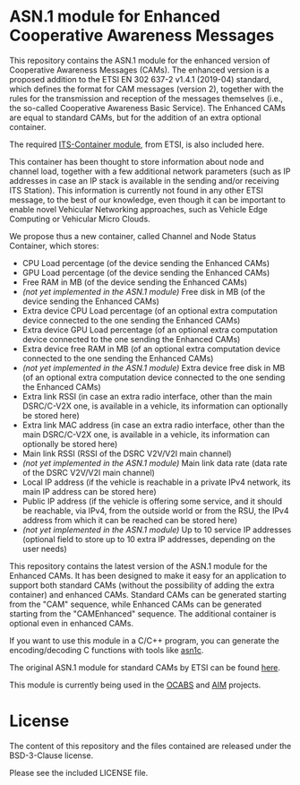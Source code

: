 # ASN.1 module for Enhanced Cooperative Awareness Messages
This repository contains the ASN.1 module for the enhanced version of Cooperative Awareness Messages (CAMs).
The enhanced version is a proposed addition to the ETSI EN 302 637-2 v1.4.1 (2019-04) standard, which defines the format for CAM messages (version 2), together with the rules for the transmission and reception of the messages themselves (i.e., the so-called Cooperative Awareness Basic Service).
The Enhanced CAMs are equal to standard CAMs, but for the addition of an extra optional container.

The required [ITS-Container module](https://forge.etsi.org/rep/ITS/asn1/cdd_ts102894_2), from ETSI, is also included here.

This container has been thought to store information about node and channel load, together with a few additional network parameters (such as IP addresses in case an IP stack is available in the sending and/or receiving ITS Station). This information is currently not found in any other ETSI message, to the best of our knowledge, even though it can be important to enable novel Vehicular Networking approaches, such as Vehicle Edge Computing or Vehicular Micro Clouds.

We propose thus a new container, called Channel and Node Status Container, which stores:
- CPU Load percentage (of the device sending the Enhanced CAMs)
- GPU Load percentage (of the device sending the Enhanced CAMs)
- Free RAM in MB (of the device sending the Enhanced CAMs)
- _(not yet implemented in the ASN.1 module)_ Free disk in MB (of the device sending the Enhanced CAMs)
- Extra device CPU Load percentage (of an optional extra computation device connected to the one sending the Enhanced CAMs)
- Extra device GPU Load percentage (of an optional extra computation device connected to the one sending the Enhanced CAMs)
- Extra device free RAM in MB (of an optional extra computation device connected to the one sending the Enhanced CAMs)
- _(not yet implemented in the ASN.1 module)_ Extra device free disk in MB (of an optional extra computation device connected to the one sending the Enhanced CAMs)
- Extra link RSSI (in case an extra radio interface, other than the main DSRC/C-V2X one, is available in a vehicle, its information can optionally be stored here)
- Extra link MAC address (in case an extra radio interface, other than the main DSRC/C-V2X one, is available in a vehicle, its information can optionally be stored here)
- Main link RSSI (RSSI of the DSRC V2V/V2I main channel)
- _(not yet implemented in the ASN.1 module)_ Main link data rate (data rate of the DSRC V2V/V2I main channel)
- Local IP address (if the vehicle is reachable in a private IPv4 network, its main IP address can be stored here)
- Public IP address (if the vehicle is offering some service, and it should be reachable, via IPv4, from the outside world or from the RSU, the IPv4 address from which it can be reached can be stored here)
- _(not yet implemented in the ASN.1 module)_ Up to 10 service IP addresses (optional field to store up to 10 extra IP addresses, depending on the user needs)

This repository contains the latest version of the ASN.1 module for the Enhanced CAMs. It has been designed to make it easy for an application to support both standard CAMs (without the possibility of adding the extra container) and enhanced CAMs. Standard CAMs can be generated starting from the "CAM" sequence, while Enhanced CAMs can be generated starting from the "CAMEnhanced" sequence. The additional container is optional even in enhanced CAMs.

If you want to use this module in a C/C++ program, you can generate the encoding/decoding C functions with tools like [asn1c](https://github.com/vlm/asn1c).

The original ASN.1 module for standard CAMs by ETSI can be found [here](https://forge.etsi.org/rep/ITS/asn1/cam_en302637_2/-/tree/master).

This module is currently being used in the [OCABS](https://github.com/francescoraves483/OCABS-project) and [AIM](https://github.com/francescoraves483/AIM-AutomotiveIntegratedMap) projects.

# License
The content of this repository and the files contained are released under the BSD-3-Clause license.

Please see the included LICENSE file.
